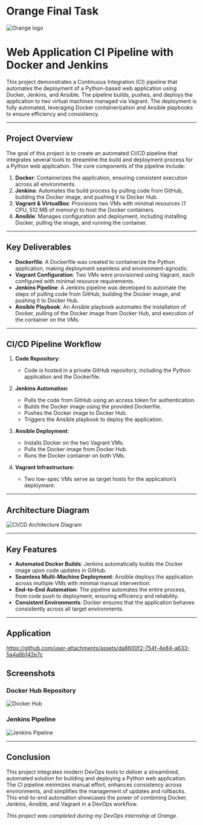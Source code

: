 # Orange Final Task
![Orange logo](https://github.com/user-attachments/assets/0f4de733-d488-4365-8c64-995965071f26)


# Web Application CI Pipeline with Docker and Jenkins

This project demonstrates a Continuous Integration (CI) pipeline that automates the deployment of a Python-based web application using Docker, Jenkins, and Ansible. The pipeline builds, pushes, and deploys the application to two virtual machines managed via Vagrant. The deployment is fully automated, leveraging Docker containerization and Ansible playbooks to ensure efficiency and consistency.

---

## Project Overview

The goal of this project is to create an automated CI/CD pipeline that integrates several tools to streamline the build and deployment process for a Python web application. The core components of the pipeline include:

1. **Docker**: Containerizes the application, ensuring consistent execution across all environments.
2. **Jenkins**: Automates the build process by pulling code from GitHub, building the Docker image, and pushing it to Docker Hub.
3. **Vagrant & VirtualBox**: Provisions two VMs with minimal resources (1 CPU, 512 MB of memory) to host the Docker containers.
4. **Ansible**: Manages configuration and deployment, including installing Docker, pulling the image, and running the container.

---

## Key Deliverables

- **Dockerfile**: A Dockerfile was created to containerize the Python application, making deployment seamless and environment-agnostic.
- **Vagrant Configuration**: Two VMs were provisioned using Vagrant, each configured with minimal resource requirements.
- **Jenkins Pipeline**: A Jenkins pipeline was developed to automate the steps of pulling code from GitHub, building the Docker image, and pushing it to Docker Hub.
- **Ansible Playbook**: An Ansible playbook automates the installation of Docker, pulling of the Docker image from Docker Hub, and execution of the container on the VMs.

---

## CI/CD Pipeline Workflow

1. **Code Repository**:

   - Code is hosted in a private GitHub repository, including the Python application and the Dockerfile.

2. **Jenkins Automation**:

   - Pulls the code from GitHub using an access token for authentication.
   - Builds the Docker image using the provided Dockerfile.
   - Pushes the Docker image to Docker Hub.
   - Triggers the Ansible playbook to deploy the application.

3. **Ansible Deployment**:

   - Installs Docker on the two Vagrant VMs.
   - Pulls the Docker image from Docker Hub.
   - Runs the Docker container on both VMs.

4. **Vagrant Infrastructure**:

   - Two low-spec VMs serve as target hosts for the application’s deployment.

---

## Architecture Diagram

![CI/CD Architecture Diagram](https://github.com/user-attachments/assets/68bbfc3d-3fd6-417d-9e0f-d7af0d4b93aa)

---

## Key Features

- **Automated Docker Builds**: Jenkins automatically builds the Docker image upon code updates in GitHub.
- **Seamless Multi-Machine Deployment**: Ansible deploys the application across multiple VMs with minimal manual intervention.
- **End-to-End Automation**: The pipeline automates the entire process, from code push to deployment, ensuring efficiency and reliability.
- **Consistent Environments**: Docker ensures that the application behaves consistently across all target environments.

---

## Application



https://github.com/user-attachments/assets/da8600f2-754f-4e84-a633-5a4a8b142e7c





## Screenshots

### Docker Hub Repository

![Docker Hub](https://github.com/user-attachments/assets/7ed35fc2-67b2-43a0-8bd2-494a99300e0b)

### Jenkins Pipeline

![Jenkins Pipeline](https://github.com/user-attachments/assets/93896fe5-c28b-4a6d-9e01-08af392f170c)

---

## Conclusion

This project integrates modern DevOps tools to deliver a streamlined, automated solution for building and deploying a Python web application. The CI pipeline minimizes manual effort, enhances consistency across environments, and simplifies the management of updates and rollbacks. This end-to-end automation showcases the power of combining Docker, Jenkins, Ansible, and Vagrant in a DevOps workflow.

*This project was completed during my DevOps internship at Orange.*
